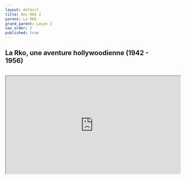 ```yaml
---
layout: default
title: Doc RKO 2
parent: La RKO
grand_parent: Leçon 2
nav_order: 2
published: true
---
```

## La Rko, une aventure hollywoodienne (1942 - 1956)

<br>

<iframe src="https://drive.google.com/file/d/1q_TVAc3PwMGc3kdKggfnbN6kq9pevRRx/preview" width="560" height="315" allow="autoplay"></iframe>